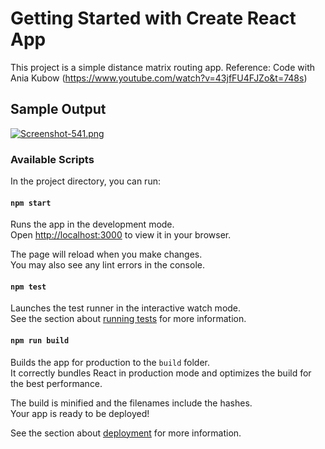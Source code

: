# Getting Started with Create React App

This project is a simple distance matrix routing app. Reference: Code with Ania Kubow (https://www.youtube.com/watch?v=43jfFU4FJZo&t=748s)

## Sample Output 
[![Screenshot-541.png](https://i.postimg.cc/nLfkdswF/Screenshot-541.png)](https://postimg.cc/xXgM8d2h)


### Available Scripts

In the project directory, you can run:

#### `npm start`

Runs the app in the development mode.\
Open [http://localhost:3000](http://localhost:3000) to view it in your browser.

The page will reload when you make changes.\
You may also see any lint errors in the console.

#### `npm test`

Launches the test runner in the interactive watch mode.\
See the section about [running tests](https://facebook.github.io/create-react-app/docs/running-tests) for more information.

#### `npm run build`

Builds the app for production to the `build` folder.\
It correctly bundles React in production mode and optimizes the build for the best performance.

The build is minified and the filenames include the hashes.\
Your app is ready to be deployed!

See the section about [deployment](https://facebook.github.io/create-react-app/docs/deployment) for more information.

